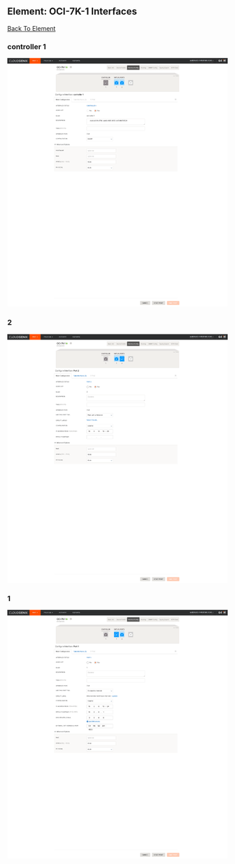 ## Element: OCI-7K-1 Interfaces
[Back To Element](../README.md)

### controller 1
<img alt="1" src="controller 1.png" width="1110">
                
### 2
<img alt="1" src="2.png" width="1110">
                
### 1
<img alt="1" src="1.png" width="1110">
                

